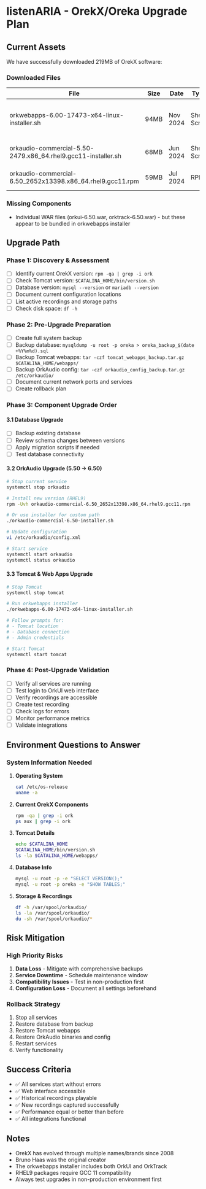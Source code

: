 # listenARIA - OrekX/Oreka Upgrade Plan

## Current Assets
We have successfully downloaded 219MB of OrekX software:

### Downloaded Files
| File | Size | Date | Type | Purpose |
|------|------|------|------|---------|
| orkwebapps-6.00-17473-x64-linux-installer.sh | 94MB | Nov 2024 | Shell Script | Contains OrkUI & OrkTrack WAR files |
| orkaudio-commercial-5.50-2479.x86_64.rhel9.gcc11-installer.sh | 68MB | Jun 2024 | Shell Script | OrkAudio 5.50 installer |
| orkaudio-commercial-6.50_2652x13398.x86_64.rhel9.gcc11.rpm | 59MB | Jul 2024 | RPM | OrkAudio 6.50 for RHEL9 |

### Missing Components
- Individual WAR files (orkui-6.50.war, orktrack-6.50.war) - but these appear to be bundled in orkwebapps installer

## Upgrade Path

### Phase 1: Discovery & Assessment
- [ ] Identify current OrekX version: `rpm -qa | grep -i ork`
- [ ] Check Tomcat version: `$CATALINA_HOME/bin/version.sh`
- [ ] Database version: `mysql --version` or `mariadb --version`
- [ ] Document current configuration locations
- [ ] List active recordings and storage paths
- [ ] Check disk space: `df -h`

### Phase 2: Pre-Upgrade Preparation
- [ ] Create full system backup
- [ ] Backup database: `mysqldump -u root -p oreka > oreka_backup_$(date +%Y%m%d).sql`
- [ ] Backup Tomcat webapps: `tar -czf tomcat_webapps_backup.tar.gz $CATALINA_HOME/webapps/`
- [ ] Backup OrkAudio config: `tar -czf orkaudio_config_backup.tar.gz /etc/orkaudio/`
- [ ] Document current network ports and services
- [ ] Create rollback plan

### Phase 3: Component Upgrade Order

#### 3.1 Database Upgrade
- [ ] Backup existing database
- [ ] Review schema changes between versions
- [ ] Apply migration scripts if needed
- [ ] Test database connectivity

#### 3.2 OrkAudio Upgrade (5.50 → 6.50)
```bash
# Stop current service
systemctl stop orkaudio

# Install new version (RHEL9)
rpm -Uvh orkaudio-commercial-6.50_2652x13398.x86_64.rhel9.gcc11.rpm

# Or use installer for custom path
./orkaudio-commercial-6.50-installer.sh

# Update configuration
vi /etc/orkaudio/config.xml

# Start service
systemctl start orkaudio
systemctl status orkaudio
```

#### 3.3 Tomcat & Web Apps Upgrade
```bash
# Stop Tomcat
systemctl stop tomcat

# Run orkwebapps installer
./orkwebapps-6.00-17473-x64-linux-installer.sh

# Follow prompts for:
# - Tomcat location
# - Database connection
# - Admin credentials

# Start Tomcat
systemctl start tomcat
```

### Phase 4: Post-Upgrade Validation
- [ ] Verify all services are running
- [ ] Test login to OrkUI web interface
- [ ] Verify recordings are accessible
- [ ] Create test recording
- [ ] Check logs for errors
- [ ] Monitor performance metrics
- [ ] Validate integrations

## Environment Questions to Answer

### System Information Needed
1. **Operating System**
   ```bash
   cat /etc/os-release
   uname -a
   ```

2. **Current OrekX Components**
   ```bash
   rpm -qa | grep -i ork
   ps aux | grep -i ork
   ```

3. **Tomcat Details**
   ```bash
   echo $CATALINA_HOME
   $CATALINA_HOME/bin/version.sh
   ls -la $CATALINA_HOME/webapps/
   ```

4. **Database Info**
   ```bash
   mysql -u root -p -e "SELECT VERSION();"
   mysql -u root -p oreka -e "SHOW TABLES;"
   ```

5. **Storage & Recordings**
   ```bash
   df -h /var/spool/orkaudio/
   ls -la /var/spool/orkaudio/
   du -sh /var/spool/orkaudio/*
   ```

## Risk Mitigation

### High Priority Risks
1. **Data Loss** - Mitigate with comprehensive backups
2. **Service Downtime** - Schedule maintenance window
3. **Compatibility Issues** - Test in non-production first
4. **Configuration Loss** - Document all settings beforehand

### Rollback Strategy
1. Stop all services
2. Restore database from backup
3. Restore Tomcat webapps
4. Restore OrkAudio binaries and config
5. Restart services
6. Verify functionality

## Success Criteria
- ✅ All services start without errors
- ✅ Web interface accessible
- ✅ Historical recordings playable
- ✅ New recordings captured successfully
- ✅ Performance equal or better than before
- ✅ All integrations functional

## Notes
- OrekX has evolved through multiple names/brands since 2008
- Bruno Haas was the original creator
- The orkwebapps installer includes both OrkUI and OrkTrack
- RHEL9 packages require GCC 11 compatibility
- Always test upgrades in non-production environment first